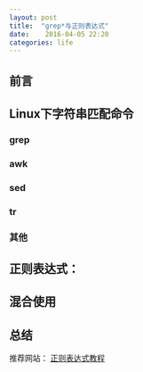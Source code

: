 ```yaml
---
layout: post
title:  "grep*与正则表达式"
date:    2016-04-05 22:20
categories: life
---
```

## 前言

## Linux下字符串匹配命令

### grep

### awk

### sed

### tr

### 其他

## 正则表达式：


## 混合使用

## 总结


推荐网站：
[正则表达式教程](http://www.runoob.com/regexp/regexp-tutorial.html)